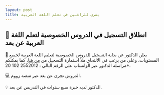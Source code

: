 ```yaml
---
layout: post
title: بشرى للراغبين في تعلم اللغة العربية
---
```


## 📢 انطلاق التسجيل في الدروس الخصوصية لتعلم اللغة العربية عن بعد 

📜 يعلن الدكتور عن بداية التسجيل للدروس الخصوصية لتعليم اللغة العربية لجميع المستويات، وعلى من يرغب في الالتحاق ملأ استمارة التسجيل من [من هنا](https://forms.gle/bkasRwet9jX4azdR7)، كما يمكنكم مراسلة الدكتور عبر الواتساب على الرقم التالي : 2552012 102 20+.

💻 الدروس تجرى عن بعد عبر منصة زووم. 

💡 الدكتور لديه خبرة سبع سنوات في التدريس عن بعد.  



